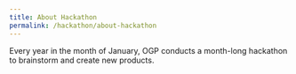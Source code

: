 ```yaml
---
title: About Hackathon
permalink: /hackathon/about-hackathon
---
```

Every year in the month of January, OGP conducts a month-long hackathon to brainstorm and create new products. 
